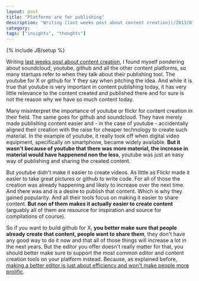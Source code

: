 ```yaml
---
layout: post
title: "Platforms are for publishing"
description: "Writing [last weeks post about content creation](/2013/07/11/content-creation-isnt-about-the-tool), I found myself pondering about soundcloud, youtube, github and all the other content platforms, so many startups refer to when they talk about their publishing tool. The youtube for X or github for Y they say when pitching the idea. And while it is true that youtube is very important in content publishing today, it has very little relevance to the content created and published there and for sure is not the reason why we have so much content today."
category: 
tags: ["insights", "thoughts"]
---
```

{% include JB/setup %}

Writing [last weeks post about content creation](/2013/07/11/content-creation-isnt-about-the-tool), I found myself pondering about soundcloud, youtube, github and all the other content platforms, so many startups refer to when they talk about their publishing tool. The youtube for X or github for Y they say when pitching the idea. And while it is true that youtube is very important in content publishing today, it has very little relevance to the content created and published there and for sure is not the reason why we have so much content today.

Many misinterpret the importance of youtube or flickr for content creation in their field. The same goes for github and soundcloud. They have merely made publishing content easier and - in the case of youtube - accidentally aligned their creation with the raise for cheaper technology to create such material. In the example of youtube, it really took off when digital video equipment, specifically on smartphone, became widely available. **But it wasn't because of youtube that there was more material, the increase in material would have happenend non the less**, youtube was just an easy way of publishing and sharing the created content.

But youtube didn't make it easier to create videos. As little as Flickr made it easier to take great pictures or github to write code. For all of those the creation was already happening and likely to increase over the next time. And there was and is a desire to publish that content. Which is why they gained popularity. And all their tools focus on making it easier to share content. **But non of them makes it actually easier to create content** (arguably all of them are resource for inspiration and source for compilations of course).

So if you want to build github for X, **you better make sure that people already create that content, people want to share them**, they don't have any good way to do it now and that all of those things will increase a lot in the next years. But the editor you offer doesn't really matter for that, you should better make sure to support the most common editor and content creation tools on your platform instead. Because, as explained before, [making a better editor is just about efficiency and won't make people more prolific](/2013/07/11/content-creation-isnt-about-the-tool).
